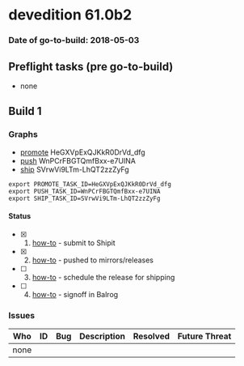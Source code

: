 # devedition 61.0b2

### Date of go-to-build: 2018-05-03

## Preflight tasks (pre go-to-build)
- none

## Build 1  

### Graphs
* [promote](https://tools.taskcluster.net/push-inspector/#/HeGXVpExQJKkR0DrVd_dfg) HeGXVpExQJKkR0DrVd_dfg
* [push](https://tools.taskcluster.net/push-inspector/#/WnPCrFBGTQmfBxx-e7UINA) WnPCrFBGTQmfBxx-e7UINA
* [ship](https://tools.taskcluster.net/push-inspector/#/SVrwVi9LTm-LhQT2zzZyFg) SVrwVi9LTm-LhQT2zzZyFg
```
export PROMOTE_TASK_ID=HeGXVpExQJKkR0DrVd_dfg
export PUSH_TASK_ID=WnPCrFBGTQmfBxx-e7UINA
export SHIP_TASK_ID=SVrwVi9LTm-LhQT2zzZyFg
```


#### Status
- [x] 1.  [how-to](https://wiki.mozilla.org/Release:Release_Automation_on_Mercurial:Starting_a_Release#Submit_to_Ship_It)  - submit to Shipit
- [x] 2.  [how-to](https://github.com/mozilla-releng/releasewarrior-2.0/blob/master/docs/release-promotion/desktop/howto.md#push-artifacts-to-releases-directory)  - pushed to mirrors/releases
- [ ] 3.  [how-to](https://github.com/mozilla-releng/releasewarrior-2.0/blob/master/docs/release-promotion/desktop/howto.md#ship-the-release)  - schedule the release for shipping
- [ ] 4.  [how-to](https://github.com/mozilla-releng/releasewarrior-2.0/blob/master/docs/release-promotion/desktop/howto.md#obtain-sign-offs-for-changes)  - signoff in Balrog

### Issues
| Who                 | ID               | Bug                                                                 | Description                | Resolved                | Future Threat                |
| ------------------- | ---------------- | ------------------------------------------------------------------- | -------------------------- | ----------------------- | ---------------------------- |
| none | | | | | |

